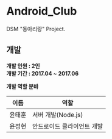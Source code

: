 # Android_Club
DSM "동아리랑" Project. 

## 개발
**개발 인원 : 2인**  
**개발 기간 : 2017.04 ~ 2017.06**  
  
**개발 역할 분뱌**  

이름 | 역할
---|---
윤태훈 | 서버 개발(Node.js)
윤정현 | 안드로이드 클라이언트 개발

